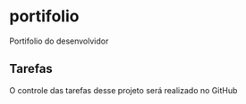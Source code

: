 # portifolio
Portifolio do desenvolvidor

## Tarefas

O controle das tarefas desse projeto será realizado no GitHub
